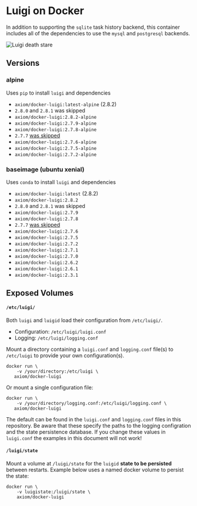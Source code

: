 # Luigi on Docker

In addition to supporting the `sqlite` task history backend, this container includes all of the dependencies to use the `mysql` and `postgresql` backends.

![Luigi death stare](luigi.jpg)

## Versions

### alpine

Uses `pip` to install `luigi` and dependencies

* `axiom/docker-luigi:latest-alpine` (2.8.2)
* `2.8.0` and `2.8.1` was skipped
* `axiom/docker-luigi:2.8.2-alpine`
* `axiom/docker-luigi:2.7.9-alpine`
* `axiom/docker-luigi:2.7.8-alpine`
* `2.7.7` [was skipped](https://github.com/spotify/luigi/releases/tag/2.7.7)
* `axiom/docker-luigi:2.7.6-alpine`
* `axiom/docker-luigi:2.7.5-alpine`
* `axiom/docker-luigi:2.7.2-alpine`

### baseimage (ubuntu xenial)

Uses `conda` to install `luigi` and dependencies

* `axiom/docker-luigi:latest` (2.8.2)
* `axiom/docker-luigi:2.8.2`
* `2.8.0` and `2.8.1` was skipped
* `axiom/docker-luigi:2.7.9`
* `axiom/docker-luigi:2.7.8`
* `2.7.7` [was skipped](https://github.com/spotify/luigi/releases/tag/2.7.7)
* `axiom/docker-luigi:2.7.6`
* `axiom/docker-luigi:2.7.5`
* `axiom/docker-luigi:2.7.2`
* `axiom/docker-luigi:2.7.1`
* `axiom/docker-luigi:2.7.0`
* `axiom/docker-luigi:2.6.2`
* `axiom/docker-luigi:2.6.1`
* `axiom/docker-luigi:2.3.1`

## Exposed Volumes

#### `/etc/luigi/`

Both `luigi` and `luigid` load their configuration from `/etc/luigi/`.

* Configuration: `/etc/luigi/luigi.conf`
* Logging: `/etc/luigi/logging.conf`

Mount a directory containing a `luigi.conf` and `logging.conf` file(s) to
`/etc/luigi` to provide your own configuration(s).

```
docker run \
    -v /your/directory:/etc/luigi \
   axiom/docker-luigi
```

Or mount a single configuration file:

```
docker run \
    -v /your/directory/logging.conf:/etc/luigi/logging.conf \
   axiom/docker-luigi
```

The default can be found in the `luigi.conf` and `logging.conf` files in this
repository. Be aware that these specify the paths to the logging configration
and the state persistence database. If you change these values in `luigi.conf`
the examples in this document will not work!


#### `/luigi/state`

Mount a volume at `/luigi/state` for the `luigid` **state to be persisted**
between restarts. Example below uses a named docker volume to persist the state:

```
docker run \
    -v luigistate:/luigi/state \
    axiom/docker-luigi
```
